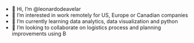 - 👋 Hi, I’m @leonardodeavelar
- 👀 I’m interested in work remotely for US, Europe or Canadian companies  
- 🌱 I’m currently learning data analytics, data visualization and python
- 💞️ I’m looking to collaborate on logistics process and planning improvements using B

